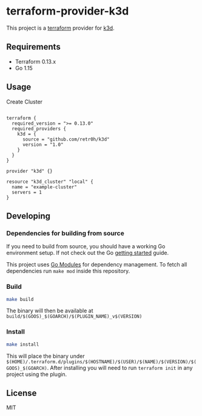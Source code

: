 # terraform-provider-k3d

This project is a [terraform](http://www.terraform.io/) provider for
[k3d](https://k3d.io/).

## Requirements

* Terraform 0.13.x
* Go 1.15

## Usage

Create Cluster

```hcl

terraform {
  required_version = ">= 0.13.0"
  required_providers {
    k3d = {
      source = "github.com/retr0h/k3d"
      version = "1.0"
    }
  }
}

provider "k3d" {}

resource "k3d_cluster" "local" {
  name = "example-cluster"
  servers = 1
}
```

## Developing

### Dependencies for building from source

If you need to build from source, you should have a working Go environment setup.
If not check out the Go [getting started](http://golang.org/doc/install) guide.

This project uses [Go Modules](https://github.com/golang/go/wiki/Modules) for dependency management.
To fetch all dependencies run `make mod` inside this repository.

### Build

```sh
make build
```

The binary will then be available at `build/$(GOOS)_$(GOARCH)/$(PLUGIN_NAME)_v$(VERSION)`

### Install

```sh
make install
```

This will place the binary under `$(HOME)/.terraform.d/plugins/$(HOSTNAME)/$(USER)/$(NAME)/$(VERSION)/$(GOOS)_$(GOARCH)`.
After installing you will need to run `terraform init` in any project using the plugin.

## License

MIT
